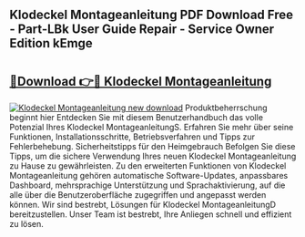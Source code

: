 ## Klodeckel Montageanleitung PDF Download Free - Part-LBk User Guide Repair - Service Owner Edition kEmge

# <h2><a href="http://df6bni.blite.top/?on=Klodeckel+Montageanleitung">🔗Download 👉🔴 Klodeckel Montageanleitung</a></h2>

[![Klodeckel Montageanleitung new download](https://i.imgur.com/lujVjoI.png)](http://df6bni.blite.top/?on=Klodeckel+Montageanleitung)
Produktbeherrschung beginnt hier Entdecken Sie mit diesem Benutzerhandbuch das volle Potenzial Ihres Klodeckel MontageanleitungS. Erfahren Sie mehr über seine Funktionen, Installationsschritte, Betriebsverfahren und Tipps zur Fehlerbehebung. Sicherheitstipps für den Heimgebrauch Befolgen Sie diese Tipps, um die sichere Verwendung Ihres neuen Klodeckel Montageanleitung zu Hause zu gewährleisten. Zu den erweiterten Funktionen von Klodeckel Montageanleitung gehören automatische Software-Updates, anpassbares Dashboard, mehrsprachige Unterstützung und Sprachaktivierung, auf die alle über die Benutzeroberfläche zugegriffen und angepasst werden können. Wir sind bestrebt, Lösungen für Klodeckel MontageanleitungD bereitzustellen. Unser Team ist bestrebt, Ihre Anliegen schnell und effizient zu lösen.

